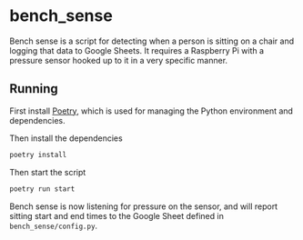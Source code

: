 # bench_sense

Bench sense is a script for detecting when a person is sitting on a chair and
logging that data to Google Sheets. It requires a Raspberry Pi with a pressure
sensor hooked up to it in a very specific manner.

## Running

First install [Poetry](https://poetry.eustace.io), which is used for managing
the Python environment and dependencies.

Then install the dependencies

```sh
poetry install
```

Then start the script

``` sh
poetry run start
```

Bench sense is now listening for pressure on the sensor, and will report sitting
start and end times to the Google Sheet defined in `bench_sense/config.py`.
